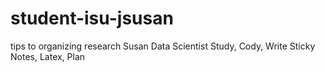 # student-isu-jsusan
tips to organizing research
Susan
Data Scientist
Study, Cody, Write
Sticky Notes, Latex, Plan
